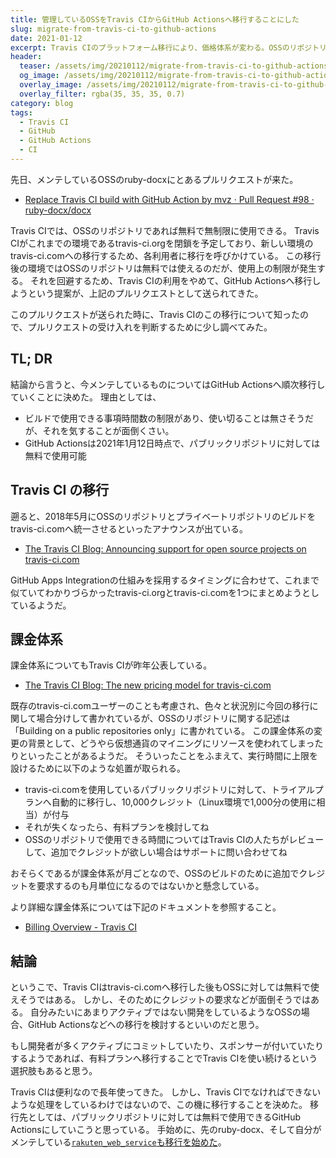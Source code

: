 ```yaml
---
title: 管理しているOSSをTravis CIからGitHub Actionsへ移行することにした
slug: migrate-from-travis-ci-to-github-actions
date: 2021-01-12
excerpt: Travis CIのプラットフォーム移行により、価格体系が変わる。OSSのリポジトリに対しては継続して無料ではあるが、使用に制限が入る。ということで、GitHub Actionsに適宜移行していく。
header:
  teaser: /assets/img/20210112/migrate-from-travis-ci-to-github-actions.png
  og_image: /assets/img/20210112/migrate-from-travis-ci-to-github-actions.png
  overlay_image: /assets/img/20210112/migrate-from-travis-ci-to-github-actions.png
  overlay_filter: rgba(35, 35, 35, 0.7)
category: blog
tags:
  - Travis CI
  - GitHub
  - GitHub Actions
  - CI
---
```


先日、メンテしているOSSのruby-docxにとあるプルリクエストが来た。

- [Replace Travis CI build with GitHub Action by mvz · Pull Request #98 · ruby-docx/docx](https://github.com/ruby-docx/docx/pull/98)

Travis CIでは、OSSのリポジトリであれば無料で無制限に使用できる。
Travis CIがこれまでの環境であるtravis-ci.orgを閉鎖を予定しており、新しい環境のtravis-ci.comへの移行するため、各利用者に移行を呼びかけている。
この移行後の環境ではOSSのリポジトリは無料では使えるのだが、使用上の制限が発生する。
それを回避するため、Travis CIの利用をやめて、GitHub Actionsへ移行しようという提案が、上記のプルリクエストとして送られてきた。

このプルリクエストが送られた時に、Travis CIのこの移行について知ったので、プルリクエストの受け入れを判断するために少し調べてみた。

## TL; DR

結論から言うと、今メンテしているものについてはGitHub Actionsへ順次移行していくことに決めた。
理由としては、

- ビルドで使用できる事項時間数の制限があり、使い切ることは無さそうだが、それを気することが面倒くさい。
- GitHub Actionsは2021年1月12日時点で、パブリックリポジトリに対しては無料で使用可能

## Travis CI の移行

遡ると、2018年5月にOSSのリポジトリとプライベートリポジトリのビルドをtravis-ci.comへ統一させるといったアナウンスが出ている。

- [The Travis CI Blog: Announcing support for open source projects on travis-ci.com](https://blog.travis-ci.com/2018-05-02-open-source-projects-on-travis-ci-com-with-github-apps)

GitHub Apps Integrationの仕組みを採用するタイミングに合わせて、これまで似ていてわかりづらかったtravis-ci.orgとtravis-ci.comを1つにまとめようとしているようだ。

## 課金体系

課金体系についてもTravis CIが昨年公表している。

- [The Travis CI Blog: The new pricing model for travis-ci.com](https://blog.travis-ci.com/2020-11-02-travis-ci-new-billing)

既存のtravis-ci.comユーザーのことも考慮され、色々と状況別に今回の移行に関して場合分けして書かれているが、OSSのリポジトリに関する記述は「Building on a public repositories only」に書かれている。
この課金体系の変更の背景として、どうやら仮想通貨のマイニングにリソースを使われてしまったりといったことがあるようだ。
そういったことをふまえて、実行時間に上限を設けるために以下のような処置が取られる。

- travis-ci.comを使用しているパブリックリポジトリに対して、トライアルプランへ自動的に移行し、10,000クレジット（Linux環境で1,000分の使用に相当）が付与
- それが失くなったら、有料プランを検討してね
- OSSのリポジトリで使用できる時間についてはTravis CIの人たちがレビューして、追加でクレジットが欲しい場合はサポートに問い合わせてね

おそらくであるが課金体系が月ごとなので、OSSのビルドのために追加でクレジットを要求するのも月単位になるのではないかと懸念している。

より詳細な課金体系については下記のドキュメントを参照すること。

- [Billing Overview - Travis CI](https://docs.travis-ci.com/user/billing-overview/)

## 結論

というこで、Travis CIはtravis-ci.comへ移行した後もOSSに対しては無料で使えそうではある。
しかし、そのためにクレジットの要求などが面倒そうではある。
自分みたいにあまりアクティブではない開発をしているようなOSSの場合、GitHub Actionsなどへの移行を検討するといいのだと思う。

もし開発者が多くアクティブにコミットしていたり、スポンサーが付いていたりするようであれば、有料プランへ移行することでTravis CIを使い続けるという選択肢もあると思う。

Travis CIは便利なので長年使ってきた。
しかし、Travis CIでなければできないような処理をしているわけではないので、この機に移行することを決めた。
移行先としては、パブリックリポジトリに対しては無料で使用できるGitHub Actionsにしていこうと思っている。
手始めに、先のruby-docx、そして自分がメンテしている[`rakuten_web_service`も移行を始めた](https://github.com/rakuten-ws/rws-ruby-sdk)。
